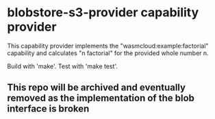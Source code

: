 # blobstore-s3-provider capability provider

This capability provider 
implements the "wasmcloud:example:factorial" capability
and calculates "n factorial" for the provided whole number n.

Build with 'make'. Test with 'make test'.

## This repo will be archived and eventually removed as the implementation of the blob interface is broken
